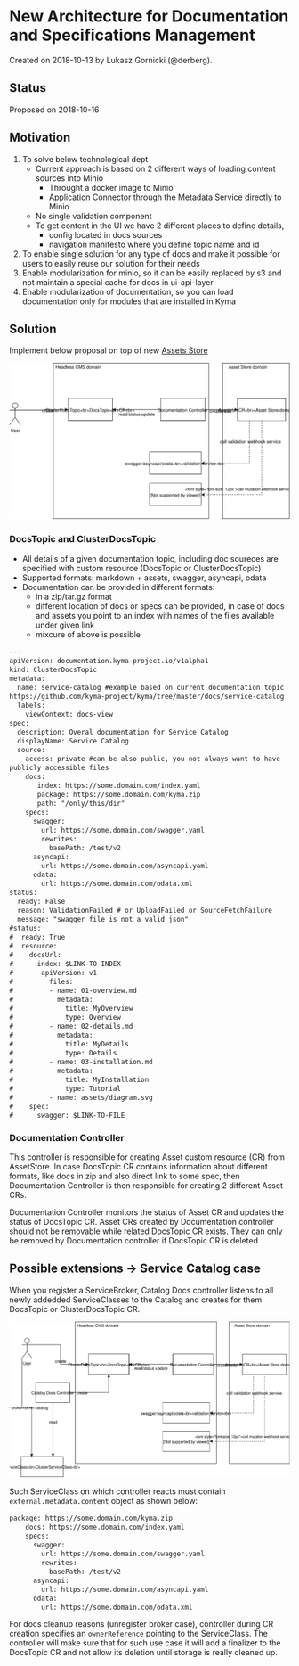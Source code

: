 # New Architecture for Documentation and Specifications Management

Created on 2018-10-13 by Lukasz Gornicki (@derberg).

## Status

Proposed on 2018-10-16

## Motivation

1. To solve below technological dept
   - Current approach is based on 2 different ways of loading content sources into Minio
     - Throught a docker image to Minio
     - Application Connector through the Metadata Service directly to Minio
   - No single validation component
   - To get content in the UI we have 2 different places to define details, 
     - config located in docs sources
     - navigation manifesto where you define topic name and id
2. To enable single solution for any type of docs and make it possible for users to easily reuse our solution for their needs
3. Enable modularization for minio, so it can be easily replaced by s3 and not maintain a special cache for docs in ui-api-layer
4. Enable modularization of documentation, so you can load documentation only for modules that are installed in Kyma

## Solution

Implement below proposal on top of new [Assets Store](https://github.com/kyma-project/community/blob/master/sig-and-wg/sig-core/proposals/asset-store-proposal.md)

![](assets/main-arch.svg)

### DocsTopic and ClusterDocsTopic
- All details of a given documentation topic, including doc soureces are specified with custom resource (DocsTopic or ClusterDocsTopic)
- Supported formats: markdown + assets, swagger, asyncapi, odata
- Documentation can be provided in different formats:
  - in a zip/tar.gz format
  - different location of docs or specs can be provided, in case of docs and assets you point to an index with names of the files available under given link
  - mixcure of above is possible

```
---
apiVersion: documentation.kyma-project.io/v1alpha1
kind: ClusterDocsTopic
metadata:
  name: service-catalog #example based on current documentation topic https://github.com/kyma-project/kyma/tree/master/docs/service-catalog
  labels:
    viewContext: docs-view
spec:
  description: Overal documentation for Service Catalog
  displayName: Service Catalog
  source:
    access: private #can be also public, you not always want to have publicly accessible files
    docs: 
       index: https://some.domain.com/index.yaml
       package: https://some.domain.com/kyma.zip
       path: "/only/this/dir"
    specs:
      swagger: 
        url: https://some.domain.com/swagger.yaml
        rewrites: 
          basePath: /test/v2
      asyncapi: 
        url: https://some.domain.com/asyncapi.yaml
      odata: 
        url: https://some.domain.com/odata.xml
status:
  ready: False
  reason: ValidationFailed # or UploadFailed or SourceFetchFailure
  message: "swagger file is not a valid json"
#status:
#  ready: True
#  resource:
#    docsUrl: 
#      index: $LINK-TO-INDEX
#       apiVersion: v1
#         files:
#         - name: 01-overview.md
#           metadata:
#             title: MyOverview
#             type: Overview
#         - name: 02-details.md
#           metadata:
#             title: MyDetails
#             type: Details
#         - name: 03-installation.md
#           metadata:
#             title: MyInstallation
#             type: Tutorial
#         - name: assets/diagram.svg
#    spec:
#      swagger: $LINK-TO-FILE
```

### Documentation Controller

This controller is responsible for creating Asset custom resource (CR) from AssetStore. In case DocsTopic CR contains information about different formats, like docs in zip and also direct link to some spec, then Documentation Controller is then responsible for creating 2 different Asset CRs.

Documentation Controller monitors the status of Asset CR and updates the status of DocsTopic CR. 
Asset CRs created by Documentation controller should not be removable while related DocsTopic CR exists. They can only be removed by Documentation controller if DocsTopic CR is deleted

## Possible extensions -> Service Catalog case

When you register a ServiceBroker, Catalog Docs controller listens to all newly addedded ServiceClasses to the Catalog and creates for them DocsTopic or ClusterDocsTopic CR. 

![](assets/main-arch-catalog.svg)

Such ServiceClass on which controller reacts must contain `external.metadata.content` object as shown below:

```
package: https://some.domain.com/kyma.zip
    docs: https://some.domain.com/index.yaml
    specs:
      swagger: 
        url: https://some.domain.com/swagger.yaml
        rewrites: 
          basePath: /test/v2
      asyncapi: 
        url: https://some.domain.com/asyncapi.yaml
      odata: 
        url: https://some.domain.com/odata.xml
```

For docs cleanup reasons (unregister broker case), controller during CR creation specifies an `ownerReference` pointing to the ServiceClass. The controller will make sure that for such use case it will add a finalizer to the DocsTopic CR and not allow its deletion until storage is really cleaned up.
